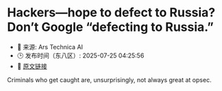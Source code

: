 # Hackers—hope to defect to Russia? Don’t Google “defecting to Russia.”
- 📅 来源: Ars Technica AI
- 🕒 发布时间（东八区）: 2025-07-25 04:25:56
- 🔗 [原文链接](https://arstechnica.com/security/2025/07/hackers-hope-to-defect-to-russia-dont-google-defecting-to-russia/)

Criminals who get caught are, unsurprisingly, not always great at opsec.